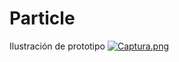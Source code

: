 # Particle
Ilustración de prototipo 
[![Captura.png](https://i.postimg.cc/qRcMmrGn/Captura.png)](https://postimg.cc/YG9H9JZq)
